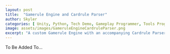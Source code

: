```yaml
---
layout: post
title:  "Gamerule Engine and Cardrule Parser"
author: Skyler
categories: [ Unity, Python, Tech Demo, Gameplay Programmer, Tools Programmer ]
image: assets/images/GameruleEngineCardruleParser.png
excerpt: "A custom Gamerule Engine with an accompanying Cardrule Parser that, using Python, takes english text and converts it to functionality within the Gamerule Engine."
---
```


To Be Added To...